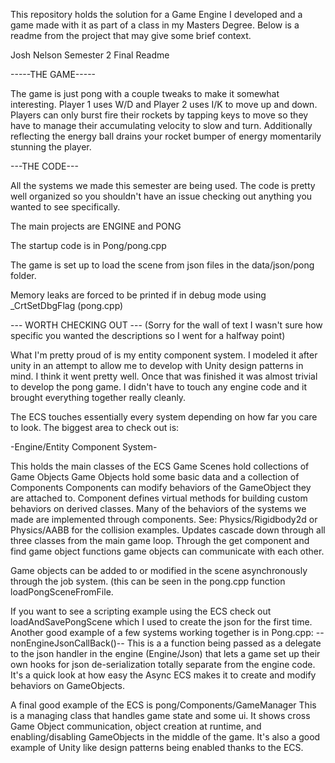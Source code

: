This repository holds the solution for a Game Engine I developed and a game made with it as part of a class in my Masters Degree.
Below is a readme from the project that may give some brief context. 

Josh Nelson Semester 2 Final Readme


-----THE GAME-----

The game is just pong with a couple tweaks to make it somewhat interesting. 
Player 1 uses W/D and Player 2 uses I/K to move up and down.
Players can only burst fire their rockets by tapping keys to move so they have to manage their accumulating velocity to slow and turn.
Additionally reflecting the energy ball drains your rocket bumper of energy momentarily stunning the player. 


---THE CODE---

All the systems we made this semester are being used. The code is pretty well organized so you shouldn't have an issue checking 
out anything you wanted to see specifically. 

The main projects are ENGINE and PONG 

The startup code is in Pong/pong.cpp

The game is set up to load the scene from json files in the data/json/pong folder. 

Memory leaks are forced to be printed if in debug mode using _CrtSetDbgFlag (pong.cpp)


--- WORTH CHECKING OUT --- 
(Sorry for the wall of text I wasn't sure how specific you wanted the descriptions so I went for a halfway point)

What I'm pretty proud of is my entity component system. I modeled it after unity in an attempt to allow me to develop with 
Unity design patterns in mind. I think it went pretty well. Once that was finished it was almost trivial to develop the pong game. 
I didn't have to touch any engine code and it brought everything together really cleanly.

The ECS touches essentially every system depending on how far you care to look. The biggest area to check out is:

-Engine/Entity Component System-

This holds the main classes of the ECS 
Game Scenes hold collections of Game Objects
Game Objects hold some basic data and a collection of Components
Components can modify behaviors of the GameObject they are attached to.
	Component defines virtual methods for building custom behaviors on derived classes.
	Many of the behaviors of the systems we made are implemented through components. See: Physics/Rigidbody2d or Physics/AABB for the collision examples.
Updates cascade down through all three classes from the main game loop.
Through the get component and find game object functions game objects can communicate with each other. 

Game objects can be added to or modified in the scene asynchronously through the job system. (this can be seen in the pong.cpp function loadPongSceneFromFile.

If you want to see a scripting example using the ECS check out loadAndSavePongScene which I used to create the json for the first time. 
Another good example of a few systems working together is in Pong.cpp: 
--nonEngineJsonCallBack()--
This is a a function being passed as a delegate to the json handler in the engine (Engine/Json) that lets a game set up their own hooks for json de-serialization totally separate from the engine code. It's a quick look at how easy the Async ECS makes it to create and modify behaviors on GameObjects.

A final good example of the ECS is pong/Components/GameManager
This is a managing class that handles game state and some ui. 
It shows cross Game Object communication, object creation at runtime, and enabling/disabling GameObjects in the middle of the game. 
It's also a good example of Unity like design patterns being enabled thanks to the ECS.
